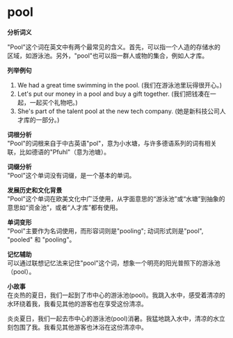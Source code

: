 # pool

**分析词义**

  

"Pool"这个词在英文中有两个最常见的含义。首先，可以指一个人造的存储水的区域，如游泳池。另外，"pool"也可以指一群人或物的集合，例如人才库。

  

**列举例句**

  

1.  We had a great time swimming in the pool. (我们在游泳池里玩得很开心。)
2.  Let's put our money in a pool and buy a gift together. (我们把钱凑在一起，一起买个礼物吧。)
3.  She's part of the talent pool at the new tech company. (她是新科技公司人才库的一部分。)

  

**词根分析**  
"Pool"的词根来自于中古英语"pol"，意为小水塘，与许多德语系列的词有相关联，比如德语的"Pfuhl"（意为池塘）。

  

**词缀分析**  
"Pool"这个单词没有词缀，是一个基本的单词。

  

**发展历史和文化背景**  
"Pool"这个单词在欧美文化中广泛使用，从字面意思的“游泳池”或“水塘”到抽象的意思如“资金池”，或者“人才库”都有使用。

  

**单词变形**  
"Pool"主要作为名词使用，而形容词则是"pooling"; 动词形式则是"pool", "pooled" 和 "pooling"。

  

**记忆辅助**  
可以通过联想记忆法来记住"pool"这个词，想象一个明亮的阳光普照下的游泳池（pool）。

  

**小故事**  
在炎热的夏日，我们一起到了市中心的游泳池(pool)。我跳入水中，感受着清凉的水环绕着我，我看见其他的游客也在享受这份清凉。

  

炎炎夏日，我们一起去市中心的游泳池(pool)消暑。我猛地跳入水中，清凉的水立刻包围了我。我看见其他游客也沐浴在这份清凉中。
